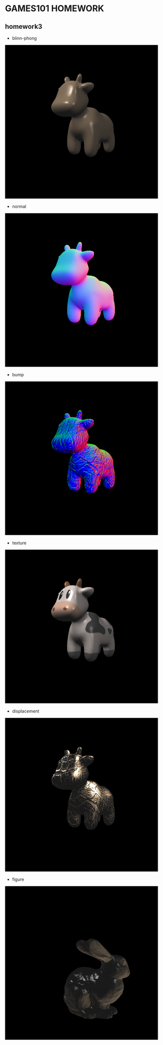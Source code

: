 # GAMES101 HOMEWORK

## homework3

- blinn-phong

![blinn-phong](image/blinn-phong.png)

- normal

![normal](image/normal.png)

- bump

![bump](image/bump.png)

- texture

![texture](image/texture.png)

- displacement

![displacement](image/displacement.png)

- figure

![figure](image/figure.png)
